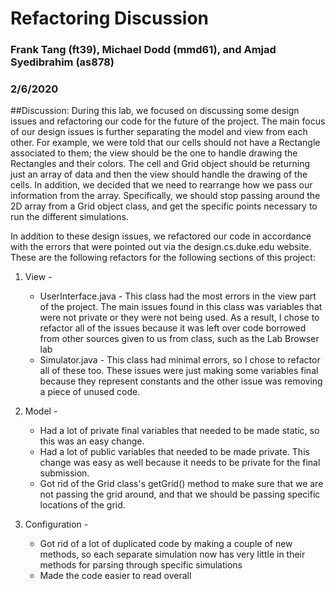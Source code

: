 # Refactoring Discussion 
### Frank Tang (ft39), Michael Dodd (mmd61), and Amjad Syedibrahim (as878)
### 2/6/2020

##Discussion:
During this lab, we focused on discussing some design issues and refactoring our code for the future
of the project. The main focus of our design issues is further separating the model and view from each other.
For example, we were told that our cells should not have a Rectangle associated to them; the view should be the one to handle
drawing the Rectangles and their colors. The cell and Grid object should be returning just an array of data and then the
view should handle the drawing of the cells. In addition, we decided that we need to rearrange how we pass our information
from the array. Specifically, we should stop passing around the 2D array from a Grid object class, and get the specific points
necessary to run the different simulations.

In addition to these design issues, we refactored our code in accordance with the errors that were pointed out 
via the design.cs.duke.edu website. These are the following refactors for the following sections of this project:

1. View -
    * UserInterface.java - This class had the most errors in the view part of the project. The main issues found in this
    class was variables that were not private or they were not being used. As a result, I chose to refactor all of the issues
    because it was left over code borrowed from other sources given to us from class, such as the Lab Browser lab
    * Simulator.java - This class had minimal errors, so I chose to refactor all of these too. These issues were just
    making some variables final because they represent constants and the other issue was removing a piece of unused code.

2. Model - 
    * Had a lot of private final variables that needed to be made static, so this was an easy change.
    * Had a lot of public variables that needed to be made private. This change was easy as well because it needs
    to be private for the final submission.
    * Got rid of the Grid class's getGrid() method to make sure that we are not passing the grid around, and that
    we should be passing specific locations of the grid.
3. Configuration - 
    * Got rid of a lot of duplicated code by making a couple of new methods, so each separate simulation now has very little
    in their methods for parsing through specific simulations
    * Made the code easier to read overall
